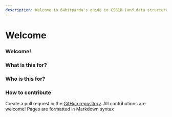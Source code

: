 ```yaml
---
description: Welcome to 64bitpanda's guide to CS61B (and data structures as a whole)!
---
```


# Welcome

### Welcome!



### What is this for?

### Who is this for?

### How to contribute

Create a pull request in the [GitHub repository](https://github.com/64bitpandas/cs61b-notes). All contributions are welcome! Pages are formatted in Markdown syntax

